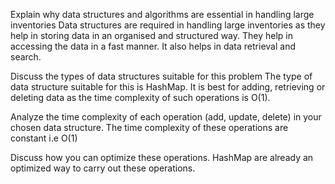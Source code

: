 Explain why data structures and algorithms are essential in handling large inventories
  Data structures are required in handling large inventories as they help in storing data in an organised and structured way. They help in accessing the data in a fast manner. It also helps in data retrieval and search.

Discuss the types of data structures suitable for this problem
  The type of data structure suitable for this is HashMap. It is best for adding, retrieving or deleting data as the time complexity of such operations is O(1).

Analyze the time complexity of each operation (add, update, delete) in your chosen data structure.
  The time complexity of these operations are constant i.e O(1)

Discuss how you can optimize these operations.
  HashMap are already an optimized way to carry out these operations.
